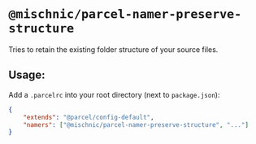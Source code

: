 # `@mischnic/parcel-namer-preserve-structure`

Tries to retain the existing folder structure of your source files.

## Usage:

Add a `.parcelrc` into your root directory (next to `package.json`):

```json
{
	"extends": "@parcel/config-default",
	"namers": ["@mischnic/parcel-namer-preserve-structure", "..."]
}
```
